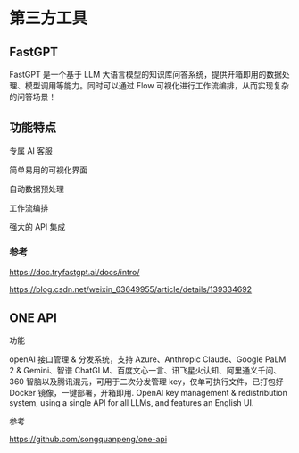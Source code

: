# 第三方工具

## FastGPT

FastGPT 是一个基于 LLM 大语言模型的知识库问答系统，提供开箱即用的数据处理、模型调用等能力。同时可以通过 Flow 可视化进行工作流编排，从而实现复杂的问答场景！

## 功能特点

专属 AI 客服

简单易用的可视化界面

自动数据预处理

工作流编排

强大的 API 集成



### 参考

https://doc.tryfastgpt.ai/docs/intro/

https://blog.csdn.net/weixin_63649955/article/details/139334692





## ONE API

功能

openAI 接口管理 & 分发系统，支持 Azure、Anthropic Claude、Google PaLM 2 & Gemini、智谱 ChatGLM、百度文心一言、讯飞星火认知、阿里通义千问、360 智脑以及腾讯混元，可用于二次分发管理 key，仅单可执行文件，已打包好 Docker 镜像，一键部署，开箱即用. OpenAI key management & redistribution system, using a single API for all LLMs, and features an English UI.



参考

https://github.com/songquanpeng/one-api

